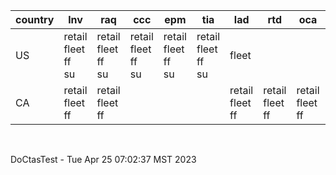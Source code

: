 |country|lnv|raq|ccc|epm|tia|lad|rtd|oca|cnr|
|-|-|-|-|-|-|-|-|-|-|
| US      | retail<br>fleet<br>ff<br>su | retail<br>fleet<br>ff<br>su | retail<br>fleet<br>ff<br>su | retail<br>fleet<br>ff<br>su | retail<br>fleet<br>ff<br>su | fleet                 |                       |                       | fleet |
| CA      | retail<br>fleet<br>ff       | retail<br>fleet<br>ff       |                             |                             |                             | retail<br>fleet<br>ff | retail<br>fleet<br>ff | retail<br>fleet<br>ff | fleet |


<br>

DoCtasTest - Tue Apr 25 07:02:37 MST 2023